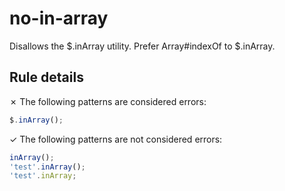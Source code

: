 # no-in-array

Disallows the $.inArray utility. Prefer Array#indexOf to $.inArray.

## Rule details

✗ The following patterns are considered errors:
```js
$.inArray();
```

✓ The following patterns are not considered errors:
```js
inArray();
'test'.inArray();
'test'.inArray;
```
